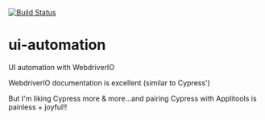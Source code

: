 [![Build Status](https://travis-ci.com/harmiksardar/ui-automation.svg?branch=master)](https://travis-ci.com/harmiksardar/ui-automation)

# ui-automation

UI automation with WebdriverIO

WebdriverIO documentation is excellent (similar to Cypress')

But I'm liking Cypress more & more...and pairing Cypress with Applitools is painless + joyful!!
